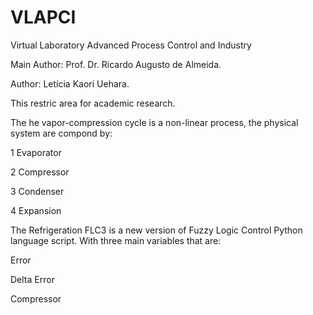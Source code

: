 # VLAPCI
Virtual Laboratory Advanced Process Control and Industry

Main Author: Prof. Dr. Ricardo Augusto de Almeida.

Author: Letícia Kaori Uehara.

This restric area for academic research.

The he vapor-compression cycle is a non-linear process, the physical system are compond by:

1 Evaporator

2 Compressor

3 Condenser

4 Expansion

The Refrigeration FLC3 is a new version of Fuzzy Logic Control Python language script.
With three main variables that are:

Error

Delta Error

Compressor



